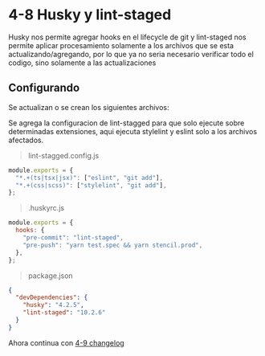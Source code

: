 # 4-8 Husky y lint-staged

Husky nos permite agregar hooks en el lifecycle de git y lint-staged nos permite aplicar procesamiento solamente a los archivos que se esta actualizando/agregando, por lo que ya no seria necesario verificar todo el codigo, sino solamente a las actualizaciones

## Configurando

Se actualizan o se crean los siguientes archivos:

Se agrega la configuracion de lint-stagged para que solo ejecute sobre determinadas extensiones, aqui ejecuta stylelint y eslint solo a los archivos afectados.

> lint-stagged.config.js

```javascript
module.exports = {
  "*.+(ts|tsx|jsx)": ["eslint", "git add"],
  "*.+(css|scss)": ["stylelint", "git add"],
};
```

> .huskyrc.js

```javascript
module.exports = {
  hooks: {
    "pre-commit": "lint-staged",
    "pre-push": "yarn test.spec && yarn stencil.prod",
  },
};
```

> package.json

```json
{
  "devDependencies": {
    "husky": "4.2.5",
    "lint-staged": "10.2.6"
  }
}
```

Ahora continua con [4-9 changelog](4-9-changelog.md)
